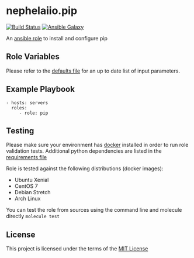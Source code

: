 # nephelaiio.pip

[![Build Status](https://travis-ci.org/nephelaiio/ansible-role-pip.svg?branch=master)](https://travis-ci.org/nephelaiio/ansible-role-pip)
[![Ansible Galaxy](http://img.shields.io/badge/ansible--galaxy-systemd--service-blue.svg)](https://galaxy.ansible.com/nephelaiio/pip/)

An [ansible role](https://galaxy.ansible.com/nephelaiio/pip) to install and configure pip

## Role Variables

Please refer to the [defaults file](/defaults/main.yml) for an up to date list of input parameters.

## Example Playbook

```
- hosts: servers
  roles:
     - role: pip
```

## Testing

Please make sure your environment has [docker](https://www.docker.com) installed in order to run role validation tests. Additional python dependencies are listed in the [requirements file](/requirements.txt)

Role is tested against the following distributions (docker images):
  * Ubuntu Xenial
  * CentOS 7
  * Debian Stretch
  * Arch Linux

You can test the role from sources using the command line and molecule directly ` molecule test `

## License

This project is licensed under the terms of the [MIT License](/LICENSE)
